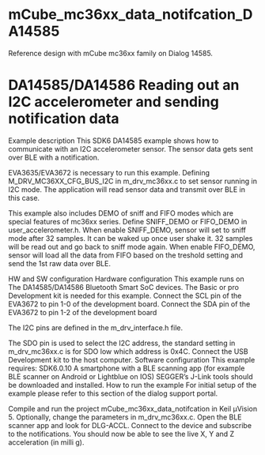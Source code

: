# mCube_mc36xx_data_notifcation_DA14585
Reference design with mCube mc36xx family on Dialog 14585.

DA14585/DA14586 Reading out an I2C accelerometer and sending notification data
==============================================================================
Example description
This SDK6 DA14585 example shows how to communicate with an I2C accelerometer sensor. The sensor data gets sent over BLE with a notification.

EVA3635/EVA3672 is necessary to run this example. Defining M_DRV_MC36XX_CFG_BUS_I2C in m_drv_mc36xx.c to set sensor running in I2C mode. The application will read sensor data and transmit over BLE in this case.

This example also includes DEMO of sniff and FIFO modes which are special features of mc36xx series. Define SNIFF_DEMO or FIFO_DEMO in user_accelerometer.h. When enable SNIFF_DEMO, sensor will set to sniff mode after 32 samples. It can be waked up once user shake it. 32 samples will be read out and go back to sniff mode again. When enable FIFO_DEMO, sensor will load all the data from FIFO based on the treshold setting and send the 1st raw data over BLE.

HW and SW configuration
Hardware configuration
This example runs on The DA14585/DA14586 Bluetooth Smart SoC devices.
The Basic or pro Development kit is needed for this example.
Connect the SCL pin of the EVA3672 to pin 1-0 of the development board.
Connect the SDA pin of the EVA3672 to pin 1-2 of the development board

The I2C pins are defined in the m_drv_interface.h file.

The SDO pin is used to select the I2C address, the standard setting in m_drv_mc36xx.c is for SDO low which address is 0x4C.
Connect the USB Development kit to the host computer.
Software configuration
This example requires:
SDK6.0.10
A smartphone with a BLE scanning app (for example BLE scanner on Android or Lightblue on IOS)
SEGGER’s J-Link tools should be downloaded and installed.
How to run the example
For initial setup of the example please refer to this section of the dialog support portal.

Compile and run the project mCube_mc36xx_data_notifcation in Keil µVision 5. Optionally, change the parameters in m_drv_mc36xx.c. Open the BLE scanner app and look for DLG-ACCL. Connect to the device and subscribe to the notifications. You should now be able to see the live X, Y and Z acceleration (in milli g).
